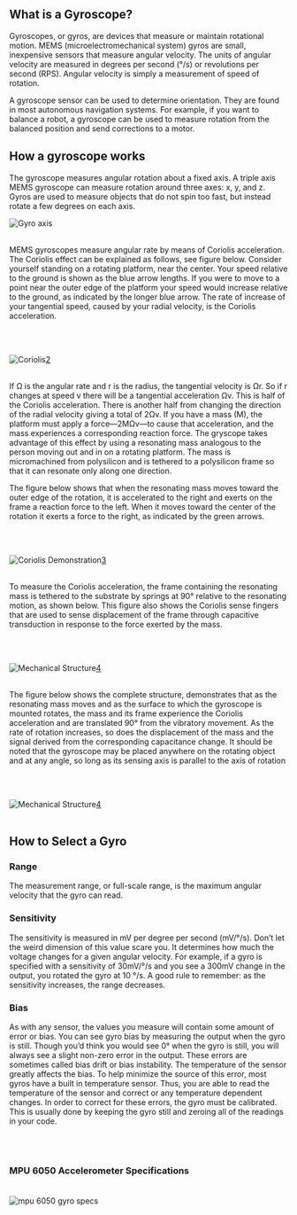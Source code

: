 ## What is a Gyroscope?

<p>Gyroscopes, or gyros, are devices that measure or maintain rotational motion. MEMS (microelectromechanical system) gyros are small, inexpensive sensors that measure angular velocity. The units of angular velocity are measured in degrees per second (°/s) or revolutions per second (RPS). Angular velocity is simply a measurement of speed of rotation.</p>
<p>A gyroscope sensor can be used to determine orientation.  They are found in most autonomous navigation systems. For example, if you want to balance a robot, a gyroscope can be used to measure rotation from the balanced position and send corrections to a motor.</p>

## How a gyroscope works

The gyroscope measures angular rotation about a fixed axis. A triple axis MEMS gyroscope can measure rotation around three axes: x, y, and z. Gyros are used to measure objects that do not spin too fast, but instead rotate a few degrees on each axis.

![Gyro axis ](./images/gyro_rotation.jpg "gyroscope axis")<br><br>

<p>MEMS gyroscopes measure angular rate by means of Coriolis acceleration. The Coriolis effect can be explained as follows, see figure below. Consider yourself standing on a rotating platform, near the center. Your speed relative to the ground is shown as the blue arrow lengths. If you were to move to a point near the outer edge of the platform your speed would increase relative to the ground, as indicated by the longer blue arrow. The rate of increase of your tangential speed, caused by your radial velocity, is the Coriolis acceleration.</p><br><br>

![Coriolis ](./images/coriolis.png "coriolis")[2](https://www.analog.com/-/media/analog/en/landing-pages/technical-articles/mems-gyroscope-provides-precision-inertial-sensing/figure1.png?w=900&la=en) <br><br>


<p>If Ω is the angular rate and r is the radius, the tangential velocity is Ωr. So if r changes at speed v there will be a tangential acceleration Ωv. This is half of the Coriolis acceleration. There is another half from changing the direction of the radial velocity giving a total of 2Ωv. If you have a mass (M), the platform must apply a force—2MΩv—to cause that acceleration, and the mass experiences a corresponding reaction force. The gryscope takes advantage of this effect by using a resonating mass analogous to the person moving out and in on a rotating platform. The mass is micromachined from polysilicon and is tethered to a polysilicon frame so that it can resonate only along one direction.</p>

<p>The figure below shows that when the resonating mass moves toward the outer edge of the rotation, it is accelerated to the right and exerts on the frame a reaction force to the left. When it moves toward the center of the rotation it exerts a force to the right, as indicated by the green arrows.</p><br><br>

![Coriolis Demonstration ](./images/coriolis2.png "Coriolis Demonstration")[3](https://www.analog.com/-/media/analog/en/landing-pages/technical-articles/mems-gyroscope-provides-precision-inertial-sensing/figure2.png?w=900&la=en)<br><br>


<p>To measure the Coriolis acceleration, the frame containing the resonating mass is tethered to the substrate by springs at 90° relative to the resonating motion, as shown below. This figure also shows the Coriolis sense fingers that are used to sense displacement of the frame through capacitive transduction in response to the force exerted by the mass.</p><br><br>

![Mechanical Structure](./images/gyromechanical.png "Gyro Mechanical Structure")[4](https://www.analog.com/-/media/analog/en/landing-pages/technical-articles/mems-gyroscope-provides-precision-inertial-sensing/figure3.png?w=900&la=en)<br><br>


<p>The figure below shows the complete structure, demonstrates that as the resonating mass moves and as the surface to which the gyroscope is mounted rotates, the mass and its frame experience the Coriolis acceleration and are translated 90° from the vibratory movement. As the rate of rotation increases, so does the displacement of the mass and the signal derived from the corresponding capacitance change. It should be noted that the gyroscope may be placed anywhere on the rotating object and at any angle, so long as its sensing axis is parallel to the axis of rotation</p><br><br>

![Mechanical Structure](./images/gyro4.png "Gyro Mechanical Structure")[4](https://www.analog.com/-/media/analog/en/landing-pages/technical-articles/mems-gyroscope-provides-precision-inertial-sensing/figure4.png?w=900&la=en)<br><br>


## How to Select a Gyro

### Range

<p>The measurement range, or full-scale range, is the maximum angular velocity that the gyro can read.</p>


### Sensitivity

<p>The sensitivity is measured in mV per degree per second (mV/°/s). Don’t let the weird dimension of this value scare you. It determines how much the voltage changes for a given angular velocity. For example, if a gyro is specified with a sensitivity of 30mV/°/s and you see a 300mV change in the output, you rotated the gyro at 10 °/s. A good rule to remember: as the sensitivity increases, the range decreases.</p>

### Bias

<p>As with any sensor, the values you measure will contain some amount of error or bias. You can see gyro bias by measuring the output when the gyro is still. Though you’d think you would see 0° when the gyro is still, you will always see a slight non-zero error in the output. These errors are sometimes called bias drift or bias instability. The temperature of the sensor greatly affects the bias. To help minimize the source of this error, most gyros have a built in temperature sensor. Thus, you are able to read the temperature of the sensor and correct or any temperature dependent changes. In order to correct for these errors, the gyro must be calibrated. This is usually done by keeping the gyro still and zeroing all of the readings in your code.</p>
<br>
<br>

### MPU 6050 Accelerometer Specifications <br><br>

![mpu 6050 gyro specs](./images/gyrompu6050specs.png "mpu 6050 gyro specs")<br>
